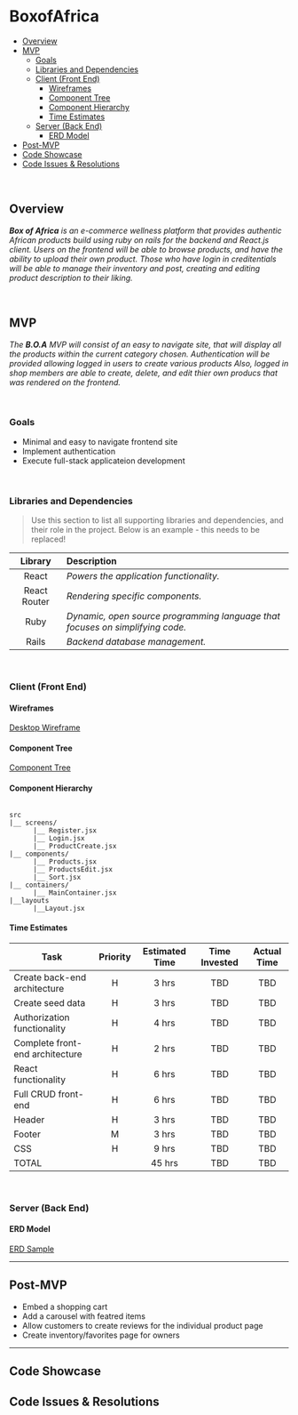 # BoxofAfrica <!-- omit in toc -->

- [Overview](#overview)
- [MVP](#mvp)
  - [Goals](#goals)
  - [Libraries and Dependencies](#libraries-and-dependencies)
  - [Client (Front End)](#client-front-end)
    - [Wireframes](#wireframes)
    - [Component Tree](#component-tree)
    - [Component Hierarchy](#component-hierarchy)
    - [Time Estimates](#time-estimates)
  - [Server (Back End)](#server-back-end)
    - [ERD Model](#erd-model)
- [Post-MVP](#post-mvp)
- [Code Showcase](#code-showcase)
- [Code Issues & Resolutions](#code-issues--resolutions)

<br>

## Overview

_**Box of Africa** is an e-commerce wellness platform that provides authentic African products build using ruby on rails for the backend and React.js client. Users on the frontend will be able to browse products, and have the ability to upload their own product. Those who have login in creditentials will be able to manage their inventory and post, creating and editing product description to their liking._


<br>

## MVP

_The **B.O.A** MVP will consist of an easy to navigate site, that will display all the products within the current category chosen. Authentication will be provided allowing logged in users to create various products Also, logged in shop members are able to create, delete, and edit thier own producs that was rendered on the frontend._

<br>

### Goals

- Minimal and easy to navigate frontend site
- Implement authentication
- Execute full-stack applicateion development 


<br>

### Libraries and Dependencies

> Use this section to list all supporting libraries and dependencies, and their role in the project. Below is an example - this needs to be replaced!

|     Library      | Description                                |
| :--------------: | :----------------------------------------- |
|      React       | _Powers the application functionality._ |
|   React Router   | _Rendering specific components._ |
|      Ruby        | _Dynamic, open source programming language that focuses on simplifying code._ |
|     Rails     | _Backend database management._ |

<br>

### Client (Front End)

#### Wireframes

[Desktop Wireframe](https://whimsical.com/LDeXdErDDaayypLFRCSNRv)


#### Component Tree

[Component Tree](https://lucid.app/lucidchart/invitations/accept/a846c3ac-cf82-4d62-b674-cfb1dfba9d42)

#### Component Hierarchy

``` structure

src
|__ screens/
      |__ Register.jsx
      |__ Login.jsx
      |__ ProductCreate.jsx
|__ components/
      |__ Products.jsx
      |__ ProductsEdit.jsx
      |__ Sort.jsx
|__ containers/
      |__ MainContainer.jsx
|__layouts
      |__Layout.jsx

```

#### Time Estimates

| Task                | Priority | Estimated Time | Time Invested | Actual Time |
| ------------------- | :------: | :------------: | :-----------: | :---------: |
| Create back-end architecture |    H     |     3 hrs      |     TBD     |     TBD     |
| Create seed data |    H     |     3 hrs      |     TBD    |     TBD     |
| Authorization functionality |    H     |     4 hrs      |     TBD    |     TBD     |
| Complete front-end architecture |    H     |     2 hrs      |     TBD     |     TBD     |
| React functionality |    H     |     6 hrs      |    TBD   |     TBD     |
| Full CRUD front-end |    H     |     6 hrs      |   TBD    |     TBD     |
| Header    |    H     |     3 hrs      |     TBD      |    TBD     |
| Footer |    M    |     3 hrs      |     TBD      |     TBD     |
| CSS |    H     |     9 hrs      |    TBD     |     TBD     |
| TOTAL               |          |     45 hrs      |     TBD     |     TBD     |


<br>

### Server (Back End)

#### ERD Model


[ERD Sample](https://drive.google.com/file/d/1coXnO47ltPAMUVFpcsITPRAdgFuSgRA4/view?usp=sharing)
<br>

***

## Post-MVP

- Embed a shopping cart
- Add a carousel with featred items
- Allow customers to create reviews for the individual product page
- Create inventory/favorites page for owners

***

## Code Showcase



## Code Issues & Resolutions
